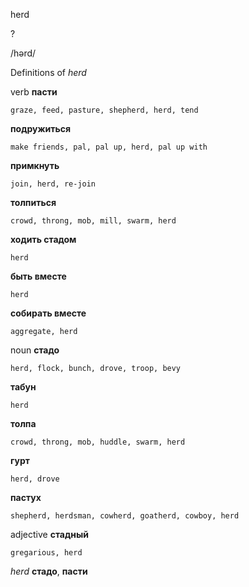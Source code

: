 herd

?

/hərd/

Definitions of _herd_

verb
**пасти**

    graze, feed, pasture, shepherd, herd, tend
**подружиться**

    make friends, pal, pal up, herd, pal up with
**примкнуть**

    join, herd, re-join
**толпиться**

    crowd, throng, mob, mill, swarm, herd
**ходить стадом**

    herd
**быть вместе**

    herd
**собирать вместе**

    aggregate, herd

noun
**стадо**

    herd, flock, bunch, drove, troop, bevy
**табун**

    herd
**толпа**

    crowd, throng, mob, huddle, swarm, herd
**гурт**

    herd, drove
**пастух**

    shepherd, herdsman, cowherd, goatherd, cowboy, herd

adjective
**стадный**

    gregarious, herd

_herd_
**стадо**, **пасти**